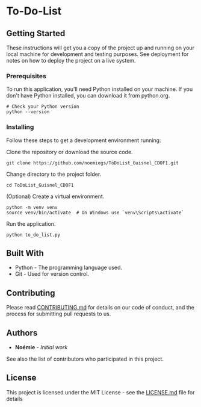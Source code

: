 # To-Do-List

## Getting Started

These instructions will get you a copy of the project up and running on your local machine for development and testing purposes. See deployment for notes on how to deploy the project on a live system.

### Prerequisites

To run this application, you'll need Python installed on your machine. If you don't have Python installed, you can download it from python.org.

```
# Check your Python version
python --version
```

### Installing

Follow these steps to get a development environment running:

Clone the repository or download the source code.

```
git clone https://github.com/noemiegs/ToDoList_Guisnel_CDOF1.git

```

Change directory to the project folder.

```
cd ToDoList_Guisnel_CDOF1
```

(Optional) Create a virtual environment.

```
python -m venv venv
source venv/bin/activate  # On Windows use `venv\Scripts\activate`
```

Run the application.
```
python to_do_list.py
```

## Built With

* Python - The programming language used.
* Git - Used for version control.

## Contributing

Please read [CONTRIBUTING.md](https://gist.github.com/PurpleBooth/b24679402957c63ec426) for details on our code of conduct, and the process for submitting pull requests to us.

## Authors

* **Noémie** - *Initial work* 

See also the list of contributors who participated in this project.

## License

This project is licensed under the MIT License - see the [LICENSE.md](LICENSE.md) file for details
